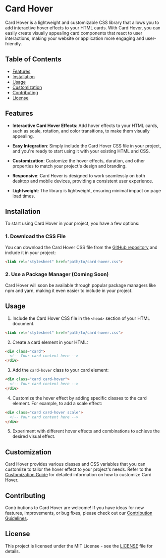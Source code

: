 # Card Hover

Card Hover is a lightweight and customizable CSS library that allows you to add interactive hover effects to your HTML cards. With Card Hover, you can easily create visually appealing card components that react to user interactions, making your website or application more engaging and user-friendly.

## Table of Contents

- [Features](#features)
- [Installation](#installation)
- [Usage](#usage)
- [Customization](#customization)
- [Contributing](#contributing)
- [License](#license)


## Features

- **Interactive Card Hover Effects**: Add hover effects to your HTML cards, such as scale, rotation, and color transitions, to make them visually appealing.

- **Easy Integration**: Simply include the Card Hover CSS file in your project, and you're ready to start using it with your existing HTML and CSS.

- **Customization**: Customize the hover effects, duration, and other properties to match your project's design and branding.

- **Responsive**: Card Hover is designed to work seamlessly on both desktop and mobile devices, providing a consistent user experience.

- **Lightweight**: The library is lightweight, ensuring minimal impact on page load times.

## Installation

To start using Card Hover in your project, you have a few options:

### 1. Download the CSS File

You can download the Card Hover CSS file from the [GitHub repository](https://github.com/your-repo-link/card-hover) and include it in your project:

```html
<link rel="stylesheet" href="path/to/card-hover.css">
```

### 2. Use a Package Manager (Coming Soon)

Card Hover will soon be available through popular package managers like npm and yarn, making it even easier to include in your project.

## Usage

1. Include the Card Hover CSS file in the `<head>` section of your HTML document.

```html
<link rel="stylesheet" href="path/to/card-hover.css">
```

2. Create a card element in your HTML:

```html
<div class="card">
  <!-- Your card content here -->
</div>
```

3. Add the `card-hover` class to your card element:

```html
<div class="card card-hover">
  <!-- Your card content here -->
</div>
```

4. Customize the hover effect by adding specific classes to the card element. For example, to add a scale effect:

```html
<div class="card card-hover scale">
  <!-- Your card content here -->
</div>
```

5. Experiment with different hover effects and combinations to achieve the desired visual effect.

## Customization

Card Hover provides various classes and CSS variables that you can customize to tailor the hover effect to your project's needs. Refer to the [Customization Guide](customization.md) for detailed information on how to customize Card Hover.

## Contributing

Contributions to Card Hover are welcome! If you have ideas for new features, improvements, or bug fixes, please check out our [Contribution Guidelines](CONTRIBUTING.md).

## License

This project is licensed under the MIT License - see the [LICENSE](LICENSE) file for details.
